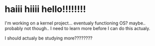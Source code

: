 # haiii hiiii hello!!!!!!!!

  I'm working on a kernel project... eventualy functioning OS? maybe..
  probably not though.. I need to learn more before I can do this actualy.

  I should actualy be studying more????????
